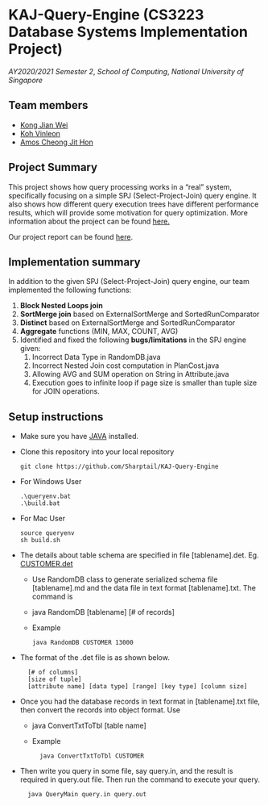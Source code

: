 # KAJ-Query-Engine (CS3223 Database Systems Implementation Project)
*AY2020/2021 Semester 2*, *School of Computing*, *National University of Singapore*

## Team members
- [Kong Jian Wei](https://github.com/sharptail)
- [Koh Vinleon](https://github.com/glatiuden)
- [Amos Cheong Jit Hon](https://github.com/Amoscheong97)

## Project Summary
This project shows how query processing works in a “real” system, specifically focusing on a simple SPJ (Select-Project-Join) query engine.
It also shows how different query execution trees have different performance results, which will provide some motivation for query optimization. 
More information about the project can be found [here.](https://www.comp.nus.edu.sg/~tankl/cs3223/project.html)

Our project report can be found [here](https://docs.google.com/document/d/1K5gtK9wIXcL2fHF9cyMgodyJRWJ2Nh6Xf3-oqyfJuGc/edit?usp=sharing).

## Implementation summary
In addition to the given SPJ (Select-Project-Join) query engine, our team implemented the following functions:
1.	**Block Nested Loops join**
2.  **SortMerge join** based on ExternalSortMerge and SortedRunComparator 
3.  **Distinct** based on ExternalSortMerge and SortedRunComparator 
4.  **Aggregate** functions (MIN, MAX, COUNT, AVG) 
5.  Identified and fixed the following **bugs/limitations** in the SPJ engine given:
    1. Incorrect Data Type in RandomDB.java
    2. Incorrect Nested Join cost computation in PlanCost.java
    3. Allowing AVG and SUM operation on String in Attribute.java
    4. Execution goes to infinite loop if page size is smaller than tuple size for JOIN operations.

## Setup instructions
- Make sure you have [JAVA](https://www.java.com/en/) installed.
- Clone this repository into your local repository

      git clone https://github.com/Sharptail/KAJ-Query-Engine
  
- For Windows User

      .\queryenv.bat
      .\build.bat
  
- For Mac User

      source queryenv
      sh build.sh

- The details about table schema are specified in file [tablename].det. Eg. [CUSTOMER.det](https://github.com/Sharptail/KAJ-Query-Engine/blob/master/testcases/CUSTOMER.det) 
    - Use RandomDB class to generate serialized schema file [tablename].md and the data file in text format [tablename].txt. The command is
    - java RandomDB [tablename] [# of records]
    - Example
    
          java RandomDB CUSTOMER 13000

- The format of the <tablename>.det file is as shown below.

        [# of columns]  
        [size of tuple]  
        [attribute name] [data type] [range] [key type] [column size]

- Once you had the database records in text format in [tablename].txt file, then convert the records into object format. Use
    - java ConvertTxtToTbl [table name]
    - Example
    
            java ConvertTxtToTbl CUSTOMER
      
- Then write you query in some file, say query.in, and the result is required in query.out file. Then run the command to execute your query.

        java QueryMain query.in query.out